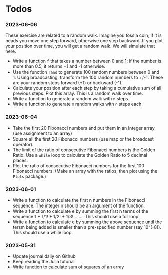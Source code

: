 # Todos

### 2023-06-06

These exercise are related to a random walk.  Imagine you toss a coin;
if it is heads you move one step forward, otherwise one step backward.
If you plot your position over time, you will get a random walk.  We
will simulate that here.

- Write a function `f` that takes a number between 0 and 1; if the
  number is more than 0.5, it returns +1 and -1 otherwise.
- Use the function `rand` to generate 100 random numbers between 0
  and 1. Using broadcasting, transform the 100 random numbers to +/-1.
  These are your random steps forward (+1) or backward (-1).
- Calculate your position after each step by taking a cumulative sum
  of all previous steps.  Plot this array.  This is a random walk over
  time.
- Write a function to generate a random walk with `n` steps.
- Write a function to generate `m` random walks with `n` steps each.

### 2023-06-04

- Take the first 20 Fibonacci numbers and put them in an Integer array
  (use assignment to an array)
- Square all the first 20 Fibonacci numbers (use map or the broadcast
  operator).
- The limit of the ratio of consecutive Fibonacci numbers is the
  Golden Ratio. Use a `while` loop to calculate the Golden Ratio to 5
  decimal places.
- Plot the ratio of consecutive Fibonacci numbers for the first 100
  Fibonacci numbers.  (Make an array with the ratios, then plot
  using the `Plots` package.)

### 2023-06-01

- Write a function to calculate the first n numbers in the Fibonacci
  sequence.  The integer n should be an argument of the function.
- Write a function to calculate e by summing the first n terms of the
  sequence 1 + 1/1! + 1/2! + 1/3! + .... This should use a for loop.
- Write a function to calculate e by summing the above sequence until
  the tersm being added is smaller than a pre-specified number (say
  10^(-8)). This should use a while loop.


### 2023-05-31

- Update journal daily on Github
- Keep reading the Julia tutorial
- Write function to calculate sum of squares of an array
